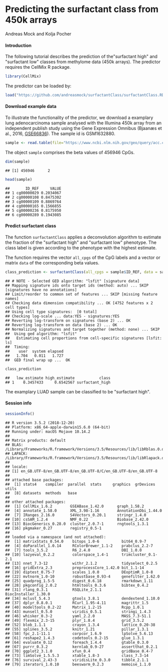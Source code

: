 Predicting the surfactant class from 450k arrays
================
Andreas Mock and Kolja Pocher

#### Introduction

The following tutorial describes the prediction of the"surfactant high" and "surfactant low" classes from methylome data (450k arrays). The predictor requires the CellMix R package.

``` r
library(CellMix)
```

The predictor can be loaded by:

``` r
load("https://github.com/andreasmock/surfactantClass/surfactantClass.RData")
```

#### Download example data

To illustrate the functionality of the predictor, we download a examplary lung adenocarcinoma sample analysed with the Illumina 450k array from an independent publish study using the Gene Expression Omnibus (Bjaanæs et al., 2016, [GSE66836](https://www.ncbi.nlm.nih.gov/geo/query/acc.cgi?&acc=GSE66836)). The sample id is GSM1632880.

``` r
sample <- read.table(file="https://www.ncbi.nlm.nih.gov/geo/query/acc.cgi?mode=raw&is_datatable=true&acc=GSM1632880&id=21811&db=GeoDb_blob124", sep="\t", header = TRUE)
```

The object `sample` comprises the beta values of 456946 CpGs.

``` r
dim(sample)
```

    ## [1] 456946      2

``` r
head(sample)
```

    ##       ID_REF     VALUE
    ## 1 cg00000029 0.2034067
    ## 2 cg00000108 0.8475302
    ## 3 cg00000109 0.8869764
    ## 4 cg00000165 0.1566855
    ## 5 cg00000236 0.8175950
    ## 6 cg00000289 0.1943085

#### Predict surfactant class

The function `surfactantClass` applies a deconvolution algorithm to estimate the fraction of the "surfactant high" and "surfactant low" phenotype. The class label is given according to the phenotype with the highest estimate.

The function requires the vector `all_cpgs` of the CpG labels and a vector or matrix `data` of the corresponding beta values.

``` r
class_prediction <- surfactantClass(all_cpgs = sample$ID_REF, data = sample$VALUE)
```

    ## # NOTE - Selected GED algorithm: "lsfit" [signature data]
    ## Mapping signature ids onto target ids (method: auto) ... SKIP [signatures have no annotations]
    ## Limit/reorder to common set of features ... SKIP [missing feature names]
    ## Checking data dimension compatibility ... OK [4752 features x 2 cell types]
    ## Using cell type signatures:  [0 total]
    ## Checking log-scale ... data:YES - signatures:YES
    ## Reverting log-transform on signatures (base 2) ... OK
    ## Reverting log-transform on data (base 2) ... OK
    ## Normalizing signatures and target together (method: none) ... SKIP
    ##  Using ged algorithm: "lsfit"
    ##   Estimating cell proportions from cell-specific signatures [lsfit: ls]
    ##  Timing:
    ##    user  system elapsed 
    ##   1.704   0.011   1.727 
    ##  GED final wrap up ...  OK

``` r
class_prediction
```

    ##   low_estimate high_estimate           class
    ## 1    0.3457433     0.6542567 surfactant_high

The examplary LUAD sample can be classified to be "surfactant high".

#### Session info

``` r
sessionInfo()
```

    ## R version 3.5.2 (2018-12-20)
    ## Platform: x86_64-apple-darwin15.6.0 (64-bit)
    ## Running under: macOS Mojave 10.14.2
    ## 
    ## Matrix products: default
    ## BLAS: /Library/Frameworks/R.framework/Versions/3.5/Resources/lib/libRblas.0.dylib
    ## LAPACK: /Library/Frameworks/R.framework/Versions/3.5/Resources/lib/libRlapack.dylib
    ## 
    ## locale:
    ## [1] en_GB.UTF-8/en_GB.UTF-8/en_GB.UTF-8/C/en_GB.UTF-8/en_GB.UTF-8
    ## 
    ## attached base packages:
    ##  [1] stats4    compiler  parallel  stats     graphics  grDevices utils    
    ##  [8] datasets  methods   base     
    ## 
    ## other attached packages:
    ##  [1] CellMix_1.6.2        GSEABase_1.42.0      graph_1.58.2        
    ##  [4] annotate_1.58.0      XML_3.98-1.16        AnnotationDbi_1.44.0
    ##  [7] IRanges_2.16.0       S4Vectors_0.20.1     stringr_1.4.0       
    ## [10] csSAM_1.2.4          NMF_0.22             Biobase_2.42.0      
    ## [13] BiocGenerics_0.28.0  cluster_2.0.7-1      rngtools_1.3.1      
    ## [16] pkgmaker_0.27        registry_0.5-1      
    ## 
    ## loaded via a namespace (and not attached):
    ##  [1] matrixStats_0.54.0    bitops_1.0-6          bit64_0.9-7          
    ##  [4] doParallel_1.0.14     RColorBrewer_1.1-2    prabclus_2.2-7       
    ##  [7] tools_3.5.2           R6_2.4.0              DBI_1.0.0            
    ## [10] lazyeval_0.2.2        colorspace_1.4-1      trimcluster_0.1-2.1  
    ## [13] nnet_7.3-12           withr_2.1.2           tidyselect_0.2.5     
    ## [16] gridExtra_2.3         preprocessCore_1.42.0 bit_1.1-14           
    ## [19] diptest_0.75-7        scales_1.0.0          DEoptimR_1.0-8       
    ## [22] mvtnorm_1.0-10        robustbase_0.93-4     genefilter_1.62.0    
    ## [25] quadprog_1.5-5        digest_0.6.18         rmarkdown_1.11       
    ## [28] pkgconfig_2.0.2       htmltools_0.3.6       bibtex_0.4.2         
    ## [31] rlang_0.3.1           RSQLite_2.1.1         BiocInstaller_1.30.0 
    ## [34] mclust_5.4.3          gtools_3.8.1          dendextend_1.10.0    
    ## [37] dplyr_0.8.0.1         RCurl_1.95-4.11       magrittr_1.5         
    ## [40] modeltools_0.2-22     Matrix_1.2-15         Rcpp_1.0.1           
    ## [43] munsell_0.5.0         viridis_0.5.1         stringi_1.4.3        
    ## [46] whisker_0.3-2         yaml_2.2.0            MASS_7.3-51.1        
    ## [49] flexmix_2.3-15        plyr_1.8.4            grid_3.5.2           
    ## [52] blob_1.1.1            crayon_1.3.4          lattice_0.20-38      
    ## [55] splines_3.5.2         knitr_1.21            pillar_1.3.1         
    ## [58] fpc_2.1-11.1          corpcor_1.6.9         lpSolve_5.6.13       
    ## [61] reshape2_1.4.3        codetools_0.2-15      glue_1.3.1           
    ## [64] evaluate_0.12         foreach_1.4.4         gtable_0.3.0         
    ## [67] purrr_0.3.2           kernlab_0.9-27        assertthat_0.2.1     
    ## [70] ggplot2_3.1.0         xfun_0.4              gridBase_0.4-7       
    ## [73] limSolve_1.5.5.3      xtable_1.8-3          class_7.3-14         
    ## [76] survival_2.43-3       viridisLite_0.3.0     tibble_2.1.1         
    ## [79] iterators_1.0.10      beeswarm_0.2.3        memoise_1.1.0
